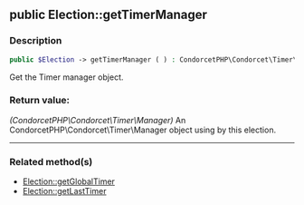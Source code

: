 ## public Election::getTimerManager

### Description    

```php
public $Election -> getTimerManager ( ) : CondorcetPHP\Condorcet\Timer\Manager
```

Get the Timer manager object.
    

### Return value:   

*(CondorcetPHP\Condorcet\Timer\Manager)* An CondorcetPHP\Condorcet\Timer\Manager object using by this election.


---------------------------------------

### Related method(s)      

* [Election::getGlobalTimer](../Election%20Class/public%20Election--getGlobalTimer.md)    
* [Election::getLastTimer](../Election%20Class/public%20Election--getLastTimer.md)    

